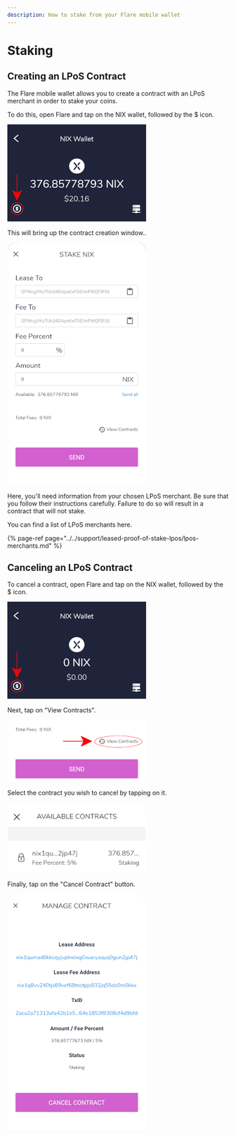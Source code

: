```yaml
---
description: How to stake from your Flare mobile wallet
---
```


# Staking

## Creating an LPoS Contract

The Flare mobile wallet allows you to create a contract with an LPoS merchant in order to stake your coins.

To do this, open Flare and tap on the NIX wallet, followed by the $ icon.

![](../../.gitbook/assets/fm-create-lpos-1.png)

This will bring up the contract creation window..

![](../../.gitbook/assets/fm-create-lpos-2.png)

Here, you'll need information from your chosen LPoS merchant. Be sure that you follow their instructions carefully. Failure to do so will result in a contract that will not stake.

You can find a list of LPoS merchants here.

{% page-ref page="../../support/leased-proof-of-stake-lpos/lpos-merchants.md" %}

## Canceling an LPoS Contract

To cancel a contract, open Flare and tap on the NIX wallet, followed by the $ icon.

![](../../.gitbook/assets/fm-cancel-lpos-1.png)

Next, tap on "View Contracts".

![](../../.gitbook/assets/fm-cancel-lpos-2.png)

Select the contract you wish to cancel by tapping on it.

![](../../.gitbook/assets/fm-cancel-lpos-3.png)

Finally, tap on the "Cancel Contract" button.

![](../../.gitbook/assets/fm-cancel-lpos-4.png)


